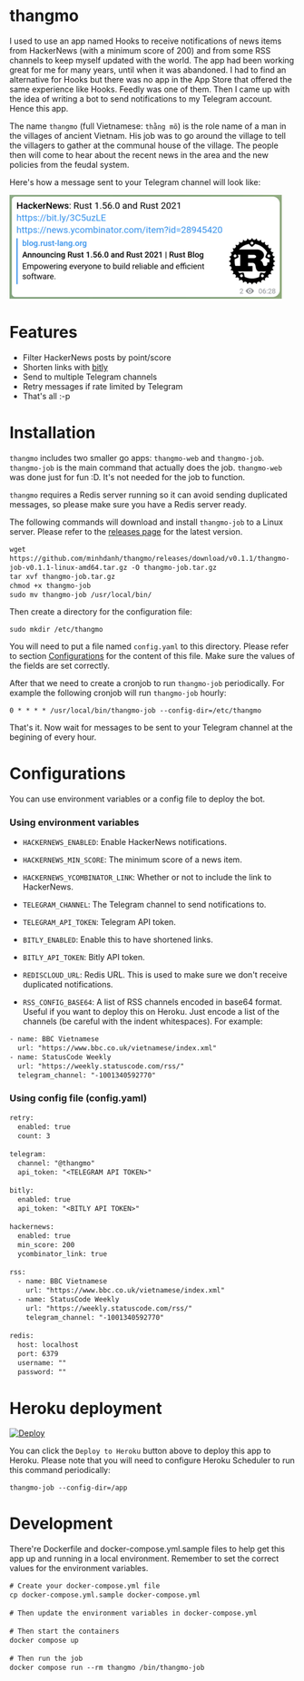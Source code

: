 # thangmo
I used to use an app named Hooks to receive notifications of news items from HackerNews (with a minimum score of 200) and from some RSS channels to keep myself updated with the world. The app had been working great for me for many years, until when it was abandoned. I had to find an alternative for Hooks but there was no app in the App Store that offered the same experience like Hooks. Feedly was one of them. Then I came up with the idea of writing a bot to send notifications to my Telegram account. Hence this app.

The name `thangmo` (full Vietnamese: `thằng mõ`) is the role name of a man in the villages of ancient Vietnam. His job was to go around the village to tell the villagers to gather at the communal house of the village. The people then will come to hear about the recent news in the area and the new policies from the feudal system.

Here's how a message sent to your Telegram channel will look like:

![Sample Message](/sample_message.png)

# Features
- Filter HackerNews posts by point/score
- Shorten links with [bitly](https://bitly.com/)
- Send to multiple Telegram channels
- Retry messages if rate limited by Telegram
- That's all :-p

# Installation
`thangmo` includes two smaller go apps: `thangmo-web` and `thangmo-job`.
`thangmo-job` is the main command that actually does the job.
`thangmo-web` was done just for fun :D. It's not needed for the job to function.

`thangmo` requires a Redis server running so it can avoid sending duplicated messages, so please make sure you have a Redis server ready.

The following commands will download and install `thangmo-job` to a Linux server. Please refer to the [releases page](https://github.com/minhdanh/thangmo/releases) for the latest version.
```
wget https://github.com/minhdanh/thangmo/releases/download/v0.1.1/thangmo-job-v0.1.1-linux-amd64.tar.gz -O thangmo-job.tar.gz
tar xvf thangmo-job.tar.gz
chmod +x thangmo-job
sudo mv thangmo-job /usr/local/bin/
```
Then create a directory for the configuration file:
```
sudo mkdir /etc/thangmo
```
You will need to put a file named `config.yaml` to this directory. Please refer to section [Configurations](#configurations) for the content of this file. Make sure the values of the fields are set correctly.

After that we need to create a cronjob to run `thangmo-job` periodically. For example the following cronjob will run `thangmo-job` hourly:
```
0 * * * * /usr/local/bin/thangmo-job --config-dir=/etc/thangmo
```

That's it. Now wait for messages to be sent to your Telegram channel at the begining of every hour.

# Configurations
You can use environment variables or a config file to deploy the bot.

### Using environment variables
- `HACKERNEWS_ENABLED`: Enable HackerNews notifications.
- `HACKERNEWS_MIN_SCORE`: The minimum score of a news item.
- `HACKERNEWS_YCOMBINATOR_LINK`: Whether or not to include the link to HackerNews.

- `TELEGRAM_CHANNEL`: The Telegram channel to send notifications to.
- `TELEGRAM_API_TOKEN`: Telegram API token.

- `BITLY_ENABLED`: Enable this to have shortened links.
- `BITLY_API_TOKEN`: Bitly API token.
- `REDISCLOUD_URL`: Redis URL. This is used to make sure we don't receive duplicated notifications.
- `RSS_CONFIG_BASE64`: A list of RSS channels encoded in base64 format. Useful if you want to deploy this on Heroku. Just encode a list of the channels (be careful with the indent whitespaces). For example:
```
- name: BBC Vietnamese
  url: "https://www.bbc.co.uk/vietnamese/index.xml"
- name: StatusCode Weekly
  url: "https://weekly.statuscode.com/rss/"
  telegram_channel: "-1001340592770"
```

### Using config file (config.yaml)

```
retry:
  enabled: true
  count: 3

telegram:
  channel: "@thangmo"
  api_token: "<TELEGRAM API TOKEN>"

bitly:
  enabled: true
  api_token: "<BITLY API TOKEN>"

hackernews:
  enabled: true
  min_score: 200
  ycombinator_link: true

rss:
  - name: BBC Vietnamese
    url: "https://www.bbc.co.uk/vietnamese/index.xml"
  - name: StatusCode Weekly
    url: "https://weekly.statuscode.com/rss/"
    telegram_channel: "-1001340592770"

redis:
  host: localhost
  port: 6379
  username: ""
  password: ""
```
# Heroku deployment
[![Deploy](https://www.herokucdn.com/deploy/button.svg)](https://heroku.com/deploy)

You can click the `Deploy to Heroku` button above to deploy this app to Heroku.
Please note that you will need to configure Heroku Scheduler to run this command periodically:

```
thangmo-job --config-dir=/app
```

# Development
There're Dockerfile and docker-compose.yml.sample files to help get this app up and running in a local environment. Remember to set the correct values for the environment variables.

```
# Create your docker-compose.yml file
cp docker-compose.yml.sample docker-compose.yml

# Then update the environment variables in docker-compose.yml

# Then start the containers
docker compose up

# Then run the job
docker compose run --rm thangmo /bin/thangmo-job
```
